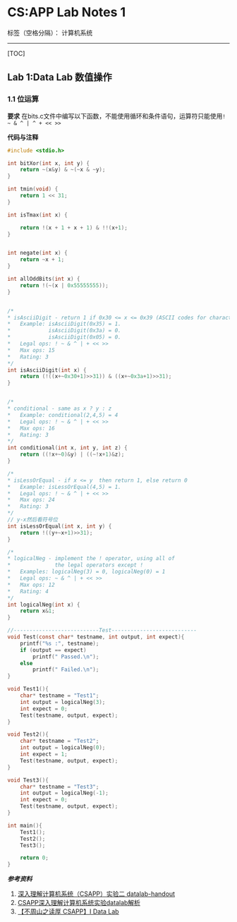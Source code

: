 # CS:APP Lab Notes 1

标签（空格分隔）： 计算机系统

---

[TOC]

## Lab 1:Data Lab 数值操作
### 1.1 位运算
**要求** 
在bits.c文件中编写以下函数，不能使用循环和条件语句，运算符只能使用```! ~ & ^ | ^ + << >>```

**代码与注释**
``` c
#include <stdio.h>

int bitXor(int x, int y) {
	return ~(x&y) & ~(~x & ~y);
}

int tmin(void) {
	return 1 << 31;
}

int isTmax(int x) {

	return !(x + 1 + x + 1) & !!(x+1);
}


int negate(int x) {
	return ~x + 1;
}

int allOddBits(int x) {
	return !(~(x | 0x55555555));
}


/*
* isAsciiDigit - return 1 if 0x30 <= x <= 0x39 (ASCII codes for characters '0' to '9')
*   Example: isAsciiDigit(0x35) = 1.
*            isAsciiDigit(0x3a) = 0.
*            isAsciiDigit(0x05) = 0.
*   Legal ops: ! ~ & ^ | + << >>
*   Max ops: 15
*   Rating: 3
*/
int isAsciiDigit(int x) {
	return (!((x+~0x30+1)>>31)) & ((x+~0x3a+1)>>31);
}


/*
* conditional - same as x ? y : z
*   Example: conditional(2,4,5) = 4
*   Legal ops: ! ~ & ^ | + << >>
*   Max ops: 16
*   Rating: 3
*/
int conditional(int x, int y, int z) {
	return ((!x+~0)&y) | ((~!x+1)&z);
}

/*
* isLessOrEqual - if x <= y  then return 1, else return 0
*   Example: isLessOrEqual(4,5) = 1.
*   Legal ops: ! ~ & ^ | + << >>
*   Max ops: 24
*   Rating: 3
*/
// y-x然后看符号位
int isLessOrEqual(int x, int y) {
	return !((y+~x+1)>>31);
}

/*
* logicalNeg - implement the ! operator, using all of
*              the legal operators except !
*   Examples: logicalNeg(3) = 0, logicalNeg(0) = 1
*   Legal ops: ~ & ^ | + << >>
*   Max ops: 12
*   Rating: 4
*/
int logicalNeg(int x) {
	return x&1;
}

//---------------------------Test---------------------------
void Test(const char* testname, int output, int expect){
	printf("%s :", testname);
	if (output == expect)
		printf(" Passed.\n");
	else
		printf(" Failed.\n");
}

void Test1(){
	char* testname = "Test1";
	int output = logicalNeg(3);
	int expect = 0;
	Test(testname, output, expect);
}

void Test2(){
	char* testname = "Test2";
	int output = logicalNeg(0);
	int expect = 1;
	Test(testname, output, expect);
}

void Test3(){
	char* testname = "Test3";
	int output = logicalNeg(-1);
	int expect = 0;
	Test(testname, output, expect);
}

int main(){
	Test1();
	Test2();
	Test3();

	return 0;
}
```


***参考资料***
1. [深入理解计算机系统（CSAPP）实验二 datalab-handout][1]
2. [CSAPP深入理解计算机系统实验datalab解析][2]
3. [【不周山之读厚 CSAPP】I Data Lab][3]
  


  [1]: http://www.cnblogs.com/tenlee/p/4951639.html
  [2]: http://blog.csdn.net/u014124795/article/details/38471797
  [3]: http://wdxtub.com/2016/04/16/thick-csapp-lab-1/
